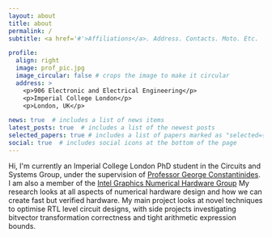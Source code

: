 ```yaml
---
layout: about
title: about
permalink: /
subtitle: <a href='#'>Affiliations</a>. Address. Contacts. Moto. Etc.

profile:
  align: right
  image: prof_pic.jpg
  image_circular: false # crops the image to make it circular
  address: >
    <p>906 Electronic and Electrical Engineering</p>
    <p>Imperial College London</p>
    <p>London, UK</p>

news: true  # includes a list of news items
latest_posts: true  # includes a list of the newest posts
selected_papers: true # includes a list of papers marked as "selected={true}"
social: true  # includes social icons at the bottom of the page
---
```


Hi, I'm currently an Imperial College London PhD student in the Circuits and Systems Group, under the supervision of [Professor George Constantinides](https://cas.ee.ic.ac.uk/people/gac1/). I am also a member of the [Intel Graphics Numerical Hardware Group](https://www.intel.com/content/www/us/en/developer/topic-technology/open/graphics-numerical-hardware/overview.html)
My research looks at all aspects of numerical hardware design and how we can create fast but verified hardware. My main project looks at novel techniques to optimise RTL level circuit designs, with side projects investigating bitvector transformation correctness and tight arithmetic expression bounds.